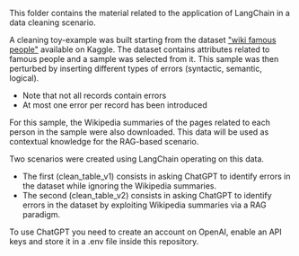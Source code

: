 This folder contains the material related to the application of LangChain in a data cleaning scenario.

A cleaning toy-example was built starting from the dataset ["wiki famous people"](https://www.kaggle.com/code/matthewchoo/wiki-famous-people/input) available on Kaggle.
The dataset contains attributes related to famous people and a sample was selected from it.
This sample was then perturbed by inserting different types of errors (syntactic, semantic, logical).
- Note that not all records contain errors
- At most one error per record has been introduced

For this sample, the Wikipedia summaries of the pages related to each person in the sample were also downloaded. This data will be used as contextual knowledge for the RAG-based scenario.

Two scenarios were created using LangChain operating on this data.
- The first (clean_table_v1) consists in asking ChatGPT to identify errors in the dataset while ignoring the Wikipedia summaries.
- The second (clean_table_v2) consists in asking ChatGPT to identify errors in the dataset by exploiting Wikipedia summaries via a RAG paradigm.

To use ChatGPT you need to create an account on OpenAI, enable an API keys and store it in a .env file inside this repository.
